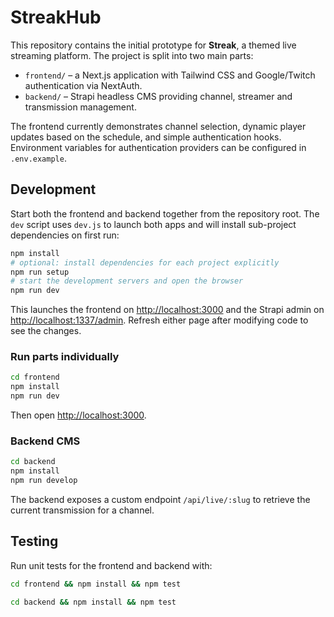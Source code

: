 # StreakHub

This repository contains the initial prototype for **Streak**, a themed live streaming platform. The project is split into two main parts:

- `frontend/` – a Next.js application with Tailwind CSS and Google/Twitch authentication via NextAuth.
- `backend/` – Strapi headless CMS providing channel, streamer and transmission management.

The frontend currently demonstrates channel selection, dynamic player updates based on the schedule, and simple authentication hooks. Environment variables for authentication providers can be configured in `.env.example`.

## Development

Start both the frontend and backend together from the repository root. The `dev` script uses `dev.js` to launch both apps and will install sub-project dependencies on first run:

```bash
npm install
# optional: install dependencies for each project explicitly
npm run setup
# start the development servers and open the browser
npm run dev
```

This launches the frontend on <http://localhost:3000> and the Strapi admin on
<http://localhost:1337/admin>. Refresh either page after modifying code to see
the changes.

### Run parts individually

```bash
cd frontend
npm install
npm run dev
```

Then open <http://localhost:3000>.

### Backend CMS

```bash
cd backend
npm install
npm run develop
```

The backend exposes a custom endpoint `/api/live/:slug` to retrieve the current transmission for a channel.

## Testing

Run unit tests for the frontend and backend with:

```bash
cd frontend && npm install && npm test
```

```bash
cd backend && npm install && npm test
```
